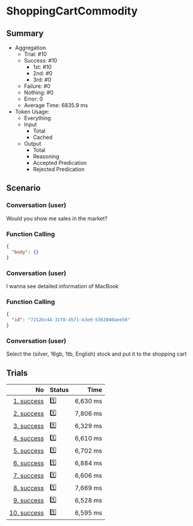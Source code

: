 # ShoppingCartCommodity
## Summary
  - Aggregation
    - Trial: #10
    - Success: #10
      - 1st: #10
      - 2nd: #0
      - 3rd: #0
    - Failure: #0
    - Nothing: #0
    - Error: 0
    - Average Time: 6835.9 ms
  - Token Usage:
    - Everything
    - Input
      - Total
      - Cached
    - Output
      - Total
      - Reasoning
      - Accepted Predication
      - Rejected Predication

## Scenario
### Conversation (user)
Would you show me sales in the market?

### Function Calling
```json
{
  "body": {}
}
```

### Conversation (user)
I wanna see detailed information of MacBook

### Function Calling
```json
{
  "id": "7212bc44-31f8-4571-b3e9-5362040aee50"
}
```

### Conversation (user)
Select the (silver, 16gb, 1tb, English) stock and put it to the shopping cart

## Trials
No | Status | Time
---:|:-------|------:
[1. success](./trials/1.success.json) | 1️⃣ | 6,630 ms
[2. success](./trials/2.success.json) | 1️⃣ | 7,806 ms
[3. success](./trials/3.success.json) | 1️⃣ | 6,329 ms
[4. success](./trials/4.success.json) | 1️⃣ | 6,610 ms
[5. success](./trials/5.success.json) | 1️⃣ | 6,702 ms
[6. success](./trials/6.success.json) | 1️⃣ | 6,884 ms
[7. success](./trials/7.success.json) | 1️⃣ | 6,606 ms
[8. success](./trials/8.success.json) | 1️⃣ | 7,669 ms
[9. success](./trials/9.success.json) | 1️⃣ | 6,528 ms
[10. success](./trials/10.success.json) | 1️⃣ | 6,595 ms